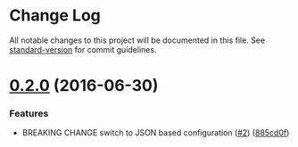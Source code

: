 # Change Log

All notable changes to this project will be documented in this file. See [standard-version](https://github.com/conventional-changelog/standard-version) for commit guidelines.

<a name="0.2.0"></a>
# [0.2.0](https://github.com/eskypl/npme-auth-atlassian-stash/compare/v0.1.1...v0.2.0) (2016-06-30)


### Features

* BREAKING CHANGE switch to JSON based configuration ([#2](https://github.com/eskypl/npme-auth-atlassian-stash/issues/2)) ([885cd0f](https://github.com/eskypl/npme-auth-atlassian-stash/commit/885cd0f))
